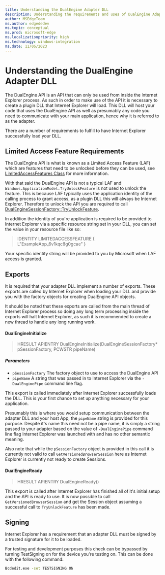 ```yaml
---
title: Understanding the DualEngine Adapter DLL
description: Understanding the requirements and uses of DualEngine Adapter DLL.
author: MSEdgeTeam
ms.author: edgededev
ms.topic: conceptual
ms.prod: microsoft-edge
ms.localizationpriority: high
ms.technology: windows-integration
ms.date: 11/06/2023
---
```


# Understanding the DualEngine Adapter DLL
The DualEngine API is an API that can only be used from inside the Internet Explorer process.
As such in order to make use of the API it is necessary to create a plugin DLL that Internet Explorer will load.
This DLL will host your code that uses the DualEngine API as well as presumably any code you need to communicate
with your main application, hence why it is referred to as the adapter.

There are a number of requirements to fulfill to have Internet Explorer successfully load your DLL.

## Limited Access Feature Requirements
The DualEngine API is what is known as a Limited Access Feature (LAF) which are features that need to be unlocked before
they can be used, see [LimitedAccessFeatures Class](/uwp/api/windows.applicationmodel.limitedaccessfeatures) for
more information.

With that said the DualEngine API is not a typical LAF and 
`Windows.ApplicationModel.TryUnlockFeature` is not used to unlock the feature. This is
because LAF typically uses the application identity of the calling process to grant access, as a plugin DLL this
will always be Internet Explorer. Therefore to unlock the API you are required to call 
[DualEngineSessionFactory::TryUnlockFeature](../reference/dualenginesessionfactory.md#tryunlockfeature).

In addition the identity of you're application is required to be provided to Internet Explorer via a specific
resource string set in your DLL, you can set the value in your resource file like so:
> IDENTITY LIMITEDACCESSFEATURE { L"ExampleApp_6v1kqc8g0gcae" }

Your specific identity string will be provided to you by Microsoft when LAF access is granted.

## Exports
It is required that your adapter DLL implement a number of exports. These exports are called by Internet Explorer
when loading your DLL and provide you with the factory objects for creating DualEngine API objects.

It should be noted that these exports are called from the main thread of Internet Explorer process so doing any
long term processing inside the exports will halt Internet Explorer, as such it is recommended to create a new
thread to handle any long running work.

#### DualEngineInitialize
> HRESULT APIENTRY DualEngineInitialize(DualEngineSessionFactory* pSessionFactory, PCWSTR pipeName)

##### Parameters
* `pSessionFactory` The factory object to use to access the DualEngine API
* `pipeName` A string that was passed in to Internet Explorer via the `-DualEnginePipe` command line flag.

This export is called immediately after Internet Explorer successfully loads the DLL. This is your first chance
to set up anything necessary for your application.

Presumably this is where you would setup communication between the adapter DLL and your host App, the `pipeName`
string is provided for this purpose. Despite it's name this need not be a pipe name, it is simply a string passed 
to your adapter based on the value of `-DualEnginePipe` command line flag Internet Explorer was launched with and
has no other semantic meaning.

Also note that while the `pSessionFactory` object is provided in this call it is currently not valid to call 
`GetVersionedBrowserSession` here as Internet Explorer is currently not ready to create Sessions.


#### DualEngineReady
> HRESULT APIENTRY DualEngineReady()

This export is called after Internet Explorer has finished all of it's initial setup and the API is ready to use. 
It is now possible to call `GetVersionedBrowserSession` and get the Session object assuming a successful call to 
`TryUnlockFeature` has been made.

## Signing
Internet Explorer has a requirement that an adapter DLL must be signed by a trusted signature for it to be loaded.

For testing and development purposes this check can be bypassed by turning TestSigning on for the device you're testing on.
This can be done with the following command.
```cmd
Bcdedit.exe -set TESTSIGNING ON
```